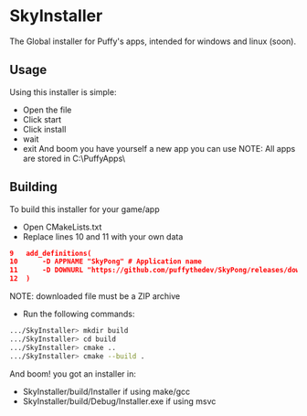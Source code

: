# SkyInstaller
The Global installer for Puffy's apps, intended for windows and linux (soon).

## Usage

Using this installer is simple:
- Open the file
- Click start
- Click install
- wait
- exit
And boom you have yourself a new app you can use
NOTE: All apps are stored in C:\PuffyApps\

## Building

To build this installer for your game/app
- Open CMakeLists.txt
- Replace lines 10 and 11 with your own data
```cmake
9   add_definitions(
10      -D APPNAME "SkyPong" # Application name
11      -D DOWNURL "https://github.com/puffythedev/SkyPong/releases/download/v0.1.5/SkyPong.zip" # Download URL
12  )
```
NOTE: downloaded file must be a ZIP archive
- Run the following commands:
```sh
.../SkyInstaller> mkdir build
.../SkyInstaller> cd build
.../SkyInstaller> cmake ..
.../SkyInstaller> cmake --build .
```
And boom! you got an installer in:
- SkyInstaller/build/Installer if using make/gcc
- SkyInstaller/build/Debug/Installer.exe if using msvc